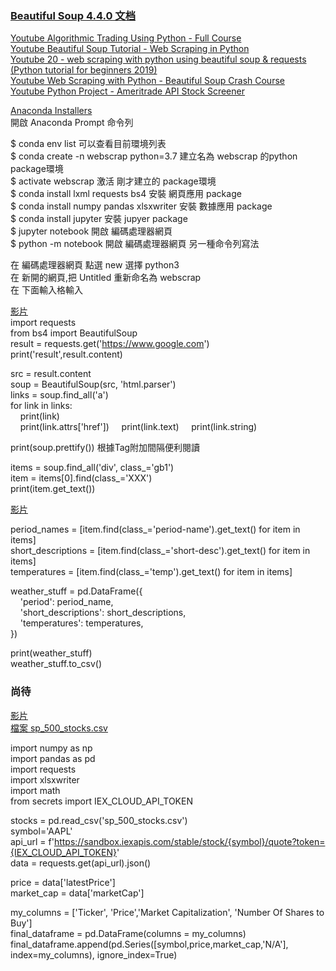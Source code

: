 
### [Beautiful Soup 4.4.0 文档](https://beautifulsoup.readthedocs.io/zh_CN/v4.4.0/)  

[Youtube Algorithmic Trading Using Python - Full Course](https://www.youtube.com/watch?v=xfzGZB4HhEE&ab_channel=freeCodeCamp.org)  
[Youtube Beautiful Soup Tutorial - Web Scraping in Python](https://www.youtube.com/watch?v=87Gx3U0BDlo&ab_channel=freeCodeCamp.org)  
[Youtube 20 - web scraping with python using beautiful soup & requests (Python tutorial for beginners 2019)](https://www.youtube.com/watch?v=E5cSNSeBhjw&ab_channel=CleverProgrammer)  
[Youtube Web Scraping with Python - Beautiful Soup Crash Course](https://www.youtube.com/watch?v=XVv6mJpFOb0&ab_channel=freeCodeCamp.org)  
[Youtube Python Project - Ameritrade API Stock Screener](https://www.youtube.com/watch?v=HXGtLIoiv3Q&ab_channel=freeCodeCamp.org)  

[Anaconda Installers](https://www.anaconda.com/products/individual#Downloads)  
開啟 Anaconda Prompt 命令列  

$ conda env list 可以查看目前環境列表  
$ conda create -n webscrap python=3.7 建立名為 webscrap 的python package環境  
$ activate webscrap 激活 剛才建立的 package環境  
$ conda install lxml requests bs4 安裝 網頁應用 package  
$ conda install numpy pandas xlsxwriter 安裝 數據應用 package  
$ conda install jupyter  安裝 jupyer package  
$ jupyter notebook  開啟 編碼處理器網頁  
$ python -m notebook  開啟 編碼處理器網頁 另一種命令列寫法   

在 編碼處理器網頁 點選 new 選擇 python3  
在 新開的網頁,把 Untitled 重新命名為 webscrap  
在 下面輸入格輸入  

[影片](https://www.youtube.com/watch?v=87Gx3U0BDlo&ab_channel=freeCodeCamp.org)  
import requests   
from bs4 import BeautifulSoup  
result = requests.get('https://www.google.com')  
print('result',result.content)  

src = result.content  
soup = BeautifulSoup(src, 'html.parser')  
links = soup.find_all('a')  
for link in links:  
&nbsp; &nbsp; print(link)  
&nbsp; &nbsp; print(link.attrs['href'])
&nbsp; &nbsp; print(link.text)
&nbsp; &nbsp; print(link.string)

print(soup.prettify())  根據Tag附加間隔便利閱讀  

items = soup.find_all('div', class_='gb1')  
item = items[0].find(class_='XXX')  
print(item.get_text())   

[影片](https://youtu.be/E5cSNSeBhjw?t=1530)  

period_names = [item.find(class_='period-name').get_text() for item in items]  
short_descriptions = [item.find(class_='short-desc').get_text() for item in items]  
temperatures = [item.find(class_='temp').get_text() for item in items]  

weather_stuff = pd.DataFrame({  
&nbsp; &nbsp; 'period': period_name,  
&nbsp; &nbsp; 'short_descriptions': short_descriptions,  
&nbsp; &nbsp; 'temperatures': temperatures,  
})  

print(weather_stuff)  
weather_stuff.to_csv()  


### 尚待  

[影片](https://youtu.be/xfzGZB4HhEE?t=1624)  
[檔案 sp_500_stocks.csv](https://drive.google.com/file/d/1ZJSpbY69DVckVZlO9cC6KkgfSufybcHN/view?usp=sharing)

import numpy as np  
import pandas as pd  
import requests  
import xlsxwriter  
import math  
from secrets import IEX_CLOUD_API_TOKEN  

stocks = pd.read_csv('sp_500_stocks.csv')  
symbol='AAPL'  
api_url = f'https://sandbox.iexapis.com/stable/stock/{symbol}/quote?token={IEX_CLOUD_API_TOKEN}'  
data = requests.get(api_url).json()  

price = data['latestPrice']  
market_cap = data['marketCap']  

my_columns = ['Ticker', 'Price','Market Capitalization', 'Number Of Shares to Buy']  
final_dataframe = pd.DataFrame(columns = my_columns)  
final_dataframe.append(pd.Series([symbol,price,market_cap,'N/A'], index=my_columns),  ignore_index=True)   







